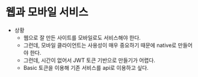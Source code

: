 # 웹과 모바일 서비스

- 상황
  - 웹으로 잘 만든 사이트를 모바일로도 서비스해야 한다.
  - 그런데, 모바일 클라이언트는 사용성이 매우 중요하기 때문에 native로 만들어야 한다.
  - 그런데, 시간이 없어서 JWT 토큰 기반으로 만들기가 어렵다.
  - Basic 토큰을 이용해 기존 서비스를 api로 이용하고 싶다.
